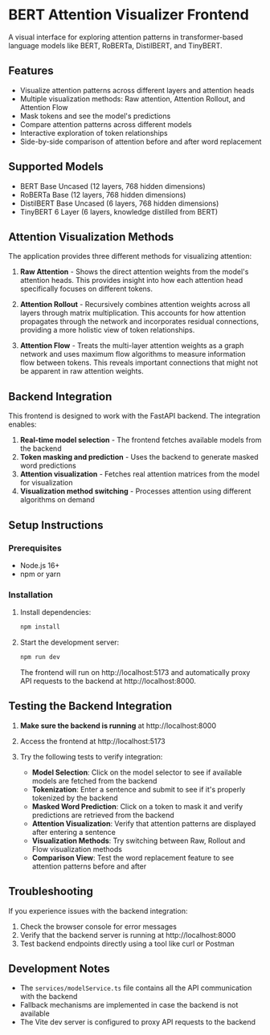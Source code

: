 # BERT Attention Visualizer Frontend

A visual interface for exploring attention patterns in transformer-based language models like BERT, RoBERTa, DistilBERT, and TinyBERT.

## Features

- Visualize attention patterns across different layers and attention heads
- Multiple visualization methods: Raw attention, Attention Rollout, and Attention Flow
- Mask tokens and see the model's predictions
- Compare attention patterns across different models
- Interactive exploration of token relationships
- Side-by-side comparison of attention before and after word replacement

## Supported Models

- BERT Base Uncased (12 layers, 768 hidden dimensions)
- RoBERTa Base (12 layers, 768 hidden dimensions)
- DistilBERT Base Uncased (6 layers, 768 hidden dimensions)
- TinyBERT 6 Layer (6 layers, knowledge distilled from BERT)

## Attention Visualization Methods

The application provides three different methods for visualizing attention:

1. **Raw Attention** - Shows the direct attention weights from the model's attention heads. This provides insight into how each attention head specifically focuses on different tokens.

2. **Attention Rollout** - Recursively combines attention weights across all layers through matrix multiplication. This accounts for how attention propagates through the network and incorporates residual connections, providing a more holistic view of token relationships.

3. **Attention Flow** - Treats the multi-layer attention weights as a graph network and uses maximum flow algorithms to measure information flow between tokens. This reveals important connections that might not be apparent in raw attention weights.

## Backend Integration

This frontend is designed to work with the FastAPI backend. The integration enables:

1. **Real-time model selection** - The frontend fetches available models from the backend
2. **Token masking and prediction** - Uses the backend to generate masked word predictions
3. **Attention visualization** - Fetches real attention matrices from the model for visualization
4. **Visualization method switching** - Processes attention using different algorithms on demand

## Setup Instructions

### Prerequisites

- Node.js 16+
- npm or yarn

### Installation

1. Install dependencies:
   ```bash
   npm install
   ```

2. Start the development server:
   ```bash
   npm run dev
   ```

   The frontend will run on http://localhost:5173 and automatically proxy API requests to the backend at http://localhost:8000.

## Testing the Backend Integration

1. **Make sure the backend is running** at http://localhost:8000
2. Access the frontend at http://localhost:5173
3. Try the following tests to verify integration:

   - **Model Selection**: Click on the model selector to see if available models are fetched from the backend
   - **Tokenization**: Enter a sentence and submit to see if it's properly tokenized by the backend
   - **Masked Word Prediction**: Click on a token to mask it and verify predictions are retrieved from the backend
   - **Attention Visualization**: Verify that attention patterns are displayed after entering a sentence
   - **Visualization Methods**: Try switching between Raw, Rollout and Flow visualization methods
   - **Comparison View**: Test the word replacement feature to see attention patterns before and after

## Troubleshooting

If you experience issues with the backend integration:

1. Check the browser console for error messages
2. Verify that the backend server is running at http://localhost:8000
3. Test backend endpoints directly using a tool like curl or Postman

## Development Notes

- The `services/modelService.ts` file contains all the API communication with the backend
- Fallback mechanisms are implemented in case the backend is not available
- The Vite dev server is configured to proxy API requests to the backend 